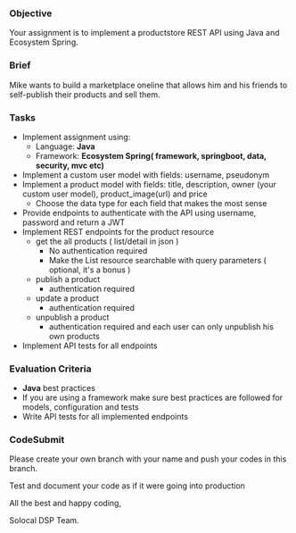 ### Objective

Your assignment is to implement a productstore REST API using Java and Ecosystem Spring.

### Brief

Mike wants to build a marketplace oneline that allows him and his friends to self-publish their products and sell them. 


### Tasks

-   Implement assignment using:
    -   Language: **Java**
    -   Framework: **Ecosystem Spring( framework, springboot, data, security, mvc etc)**
-   Implement a custom user model with fields: username, pseudonym
-   Implement a product model with fields: title, description, owner (your custom user model), product_image(url) and price
    -   Choose the data type for each field that makes the most sense
-   Provide endpoints to authenticate with the API using username, password and return a JWT
-   Implement REST endpoints for the product resource
    -   get the all products ( list/detail in json )
		-	No authentication required
		-   Make the List resource searchable with query parameters ( optional, it's a bonus )
	-	publish a product
		-	authentication required
	-	update a product 
		-	authentication required
	-	unpublish a product
		-	authentication required and each user can only unpublish his own products
-   Implement API tests for all endpoints


### Evaluation Criteria

-   **Java** best practices
-   If you are using a framework make sure best practices are followed for models, configuration and tests
-   Write API tests for all implemented endpoints


### CodeSubmit

Please create your own branch with your name and push your codes in this branch.  

Test and document your code as if it were going into production



All the best and happy coding,

Solocal DSP Team.
